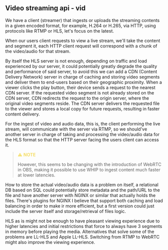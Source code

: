 ## Video streaming api - vid

We have a client (streamer) that ingests or uploads the streaming
contents in a given encoded format, for example, H.264 or H.265, via
HTTP, using protocols like RTMP or HLS, let's focus on the latest.

When our users client requests to view a live stream, we'll take the content
and segment it, each HTTP client request will correspond with a chunk of the video/audio
for that stream.

By itself the HLS server is not enough, depending on traffic and load experienced by our server,
it could potentially greatly degrade the quality and performance of said server, to avoid this we can add a CDN
(Content Delivery Network) server in charge of caching and storing video
segments and deliver them to end-users based on their geographic proximity.
When a viewer clicks the play button, their device sends a request to the nearest CDN server. If the requested
video segment is not already stored on the CDN server, CDN redirects the request to the origin server, where the
original
video segments reside. The CDN server delivers the requested file to the viewer and stores a local copy for future
requests,
resulting in faster content delivery.

For the ingest of video and audio data, this is, the client performing the live stream, will communicate with the server
via RTMP, so we should've another server in charge of taking and processing the video/audio data for the HLS format so
that
the HTTP server facing the users client can access it.
> <span style="color:#F5DD67">&#9888; **NOTE**</span>
>
> However, this seems to be changing with the introduction of WebRTC in OBS, making it possible to use WHIP to ingest
> content much faster at lower latencies.

How to store the actual video/audio data is a problem on itself, a relational DB based on SQL could potentially store
metadata and the path/URL to the file and have another server with NGINX or similar that actually holds the files.
There's
plugins for NGINX I believe that support both caching and load balancing in order to make ir more efficient, but a first
version could just include the server itself and storage/retrieval of files logic.

HLS as is might not be enough to have pleasant viewing experience due to higher latencies and initial restrictions that
force
to always have 3 segments in memory before playing the media. Alternatives that solve some of the problems are LL-HLS
and
Apple LL-HLS. Switching from RTMP to WebRTC might also improve the viewing experience.